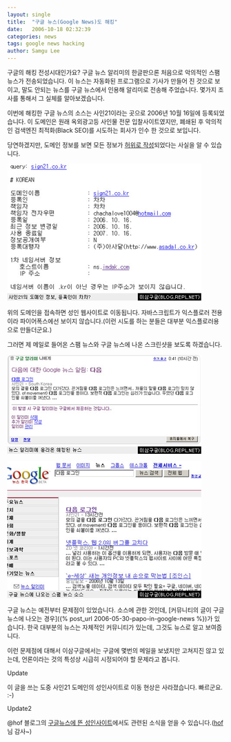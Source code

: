 ```yaml
---
layout: single
title:  "구글 뉴스(Google News)도 해킹"
date:   2006-10-18 02:32:39
categories: news
tags: google news hacking
author: Samgu Lee
---
```

구글의 해킹 전성시대인가요? 구글 뉴스 알리미의 한글판으론 처음으로 악의적인 스팸 뉴스가 전송되었습니다. 이 뉴스는 자동화된 프로그램으로 기사가 만들어 진 것으로 보이고, 말도 안되는 뉴스를 구글 뉴스에서 인용해 알리미로 전송해 주었습니다. 몇가지 조사를 통해서 그 실체를 알아보겠습니다.

이번에 해킹한 구글 뉴스의 소스는 사인21이라는 곳으로 2006년 10월 16일에 등록되었습니다. 이 도메인은 원래 옥외광고등 사인물 전문 입찰사이트였지만, 폐쇄된 후 악의적인 검색엔진 최적화(Black SEO)를 시도하는 회사가 인수 한 것으로 보입니다.

당연하겠지만, 도메인 정보를 보면 모든 정보가 [허위로 작성](http://news.nic.com/cgi-bin/whois?domain=sign21.co.kr)되었다는 사실을 알 수 있습니다.

![사인 21 도메인 정보, 등록인이 차차?](/assets/google_news_bseo.jpg)

위의 도메인을 접속하면 성인 웹사이트로 이동됩니다. 자바스크립트가 익스플로러 전용이라 파이어폭스에선 보이지 않습니다.(이런 시도를 하는 분들은 대부분 익스플로러용으로 만들더군요.)

그러면 제 메일로 들어온 스팸 뉴스와 구글 뉴스에 나온 스크린샷을 보도록 하겠습니다.

![구글 뉴스 알리미 해킹](/assets/google_notification_hacked.jpg)

![구글 뉴스 해킹](/assets/google_news_hacked.jpg)

구글 뉴스는 예전부터 문제점이 있었습니다. 소스에 관한 것인데, [커뮤니티의 글이 구글 뉴스에 나오는 경우]({% post_url 2006-05-30-papo-in-google-news %})가 있습니다. 한국 대부분의 뉴스는 자체적인 커뮤니티가 있는데, 그것도 뉴스로 알고 보여줍니다.

이런 문제점에 대해서 이삼구글에서는 구글에 몇번의 메일을 보냈지만 고쳐지진 않고 있는데, 언론이라는 것의 특성상 시급히 시정되어야 할 문제라고 봅니다.

Update

이 글을 쓰는 도중 사인21 도메인의 성인사이트로 이동 현상은 사라졌습니다. 빠르군요. :-)

Update2

@hof 블로그의 [구글뉴스에 뜬 성인사이트](http://www.hof.pe.kr/wp/archives/1302)에서도 관련된 소식을 얻을 수 있습니다.([hof](http://hof.pe.kr/wp/)님 감사~)
